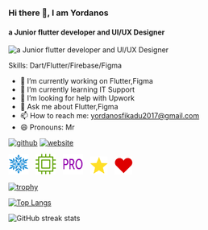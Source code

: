 ### Hi there 👋, I am Yordanos
#### a Junior flutter developer and UI/UX Designer
![a Junior flutter developer and UI/UX Designer](https://th.bing.com/th/id/R.c0d1b11e54c2b07f7353dd160e8ba80d?rik=%2bEELJ6KgPy2Qcg&pid=ImgRaw&r=0,height='100')

Skills: Dart/Flutter/Firebase/Figma

- 🔭 I’m currently working on Flutter,Figma 
- 🌱 I’m currently learning IT Support 
- 🤔 I’m looking for help with Upwork 
- 💬 Ask me about Flutter,Figma 
- 📫 How to reach me: yordanosfikadu2017@gmail.com 
- 😄 Pronouns: Mr 

[<img src='https://cdn.jsdelivr.net/npm/simple-icons@3.0.1/icons/github.svg' alt='github' height='40'>](https://github.com/yordanos-fikadu)  [<img src='https://cdn.jsdelivr.net/npm/simple-icons@3.0.1/icons/icloud.svg' alt='website' height='40'>](https://yordanosfikaduportfolio.vercel.app)  

<a href='https://archiveprogram.github.com/'><img src='https://raw.githubusercontent.com/acervenky/animated-github-badges/master/assets/acbadge.gif' width='40' height='40'></a> <a href='https://docs.github.com/en/developers'><img src='https://raw.githubusercontent.com/acervenky/animated-github-badges/master/assets/devbadge.gif' width='40' height='40'></a> <a href='https://github.com/pricing'><img src='https://raw.githubusercontent.com/acervenky/animated-github-badges/master/assets/pro.gif' width='40' height='40'></a> <a href='https://stars.github.com/'><img src='https://raw.githubusercontent.com/acervenky/animated-github-badges/master/assets/starbadge.gif' width='35' height='35'></a> <a href='https://docs.github.com/en/github/supporting-the-open-source-community-with-github-sponsors'><img src='https://raw.githubusercontent.com/acervenky/animated-github-badges/master/assets/sponsorbadge.gif' width='35' height='35'></a> 

[![trophy](https://github-profile-trophy.vercel.app/?username=yordanos-fikadu)](https://github.com/ryo-ma/github-profile-trophy)

[![Top Langs](https://github-readme-stats.vercel.app/api/top-langs/?username=yordanos-fikadu)](https://github.com/anuraghazra/github-readme-stats)

![GitHub streak stats](https://streak-stats.demolab.com/?user=yordanos-fikadu)  
